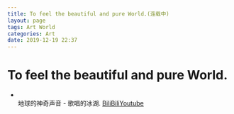 ```yaml
---
title: To feel the beautiful and pure World.(连载中)
layout: page
tags: Art World
categories: Art
date: 2019-12-19 22:37
---
```


# __To feel the beautiful and pure World.__
- <br/>地球的神奇声音 - 歌唱的冰湖.&nbsp;[BiliBili](https://www.bilibili.com/video/av79815819)[Youtube](https://www.youtube.com/watch?v=chxn2szgEAg)